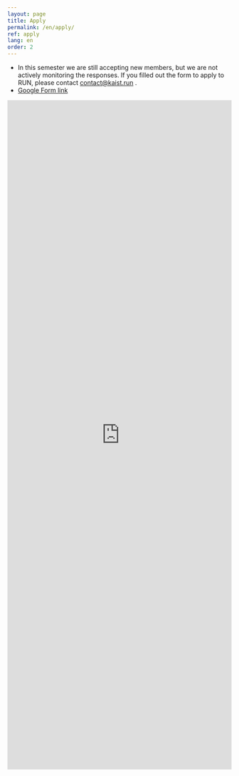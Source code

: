 ```yaml
---
layout: page
title: Apply
permalink: /en/apply/
ref: apply
lang: en
order: 2
---
```


- In this semester we are still accepting new members, but we are not actively monitoring the responses. If you filled out the form to apply to RUN, please contact contact@kaist.run .
- [Google Form link](https://docs.google.com/forms/d/e/1FAIpQLSfjHHWO8gsErOsrWX9eG0iVRy8FvM2UwZVNdLNV6Iz-ReKinA/viewform?usp=sf_link)
<iframe src="https://docs.google.com/forms/d/e/1FAIpQLSfjHHWO8gsErOsrWX9eG0iVRy8FvM2UwZVNdLNV6Iz-ReKinA/viewform?usp=sf_link" frameborder="0" width="100%" height="1500px"></iframe>
